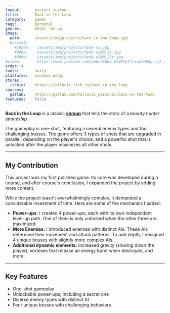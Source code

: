 ```yaml
---
layout:      project_custom
title:       Back in the Loop
category:    games
tags:        personal
genres:      Shoot 'em up
image:
  path:      /assets/img/projects/back-in-the-loop.jpg
  #srcset:
    #1920w:   /assets/img/projects/hyde-v2.jpg
    #960w:    /assets/img/projects/hyde-v2@0,5x.jpg
    #480w:    /assets/img/projects/hyde-v2@0,25x.jpg
#video:       https://www.youtube.com/embed/6wa_dlmTFpY?si=p7HWAy-ij2_aQ1hI
order: 4
tools:       unity
platforms:   windows,webgl
stores:
  itchio:    https://tallonic.itch.io/back-in-the-loop
sources:
  gitlab:    https://gitlab.com/tallonic_personal/back-in-the-loop
featured:    false
---
```

<!-- This is commented out. -->

**Back in the Loop** is a classic **[shmup]** that tells the story of a *bounty hunter spaceship*.

The gameplay is one-shot, featuring a several enemy types and four challenging bosses.
The game offers 3 types of shots that are upgraded in parallel, depending on the player's choice, and a powerful shot that is unlocked after the player maximizes all other shots.

***

## My Contribution
This project was my first polished game.
Its core was developed during a course, and after course's conclusion, I expanded the project by adding more content.

While the project wasn't overwhelmingly complex, it demanded a considerable investment of time. Here are some of the mechanics I added:
- **Power-ups:** I created 4 power-ups, each with its own independent level-up path. One of them is only unlocked when the other three are maximized.
- **More Enemies:** I introduced enemies with distinct *AIs*. These AIs determine their movement and attack patterns. To add depth, I designed 4 unique bosses with slightly more complex AIs.
- **Additional dynamic elements:** increased gravity (slowing down the player), vortexes that release an energy burst when destroyed, and more.

***

## Key Features
- One-shot gameplay
- Unlockable power-ups, including a secret one
- Diverse enemy types with distinct AI
- Four unique bosses with challenging behaviors

[shmup]: https://pt.wikipedia.org/wiki/Shoot_%27em_up